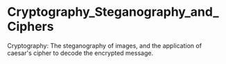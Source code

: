 # Cryptography_Steganography_and_Ciphers
Cryptography: The steganography of images, and the application of caesar's cipher to decode the encrypted message.
